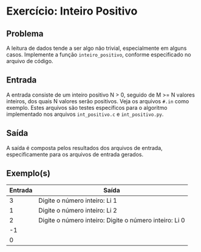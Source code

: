 Exercício: Inteiro Positivo
===========================


Problema
--------

A leitura de dados tende a ser algo não trivial, especialmente em alguns casos. Implemente a função `inteiro_positivo`, conforme especificado no arquivo de código.


Entrada
-------

A entrada consiste de um inteiro positivo N > 0, seguido de M >= N valores inteiros, dos quais N valores serão positivos. Veja os arquivos `#.in` como exemplo. Estes arquivos são testes específicos para o algoritmo implementado nos arquivos `int_positivo.c` e `int_positivo.py`.

Saída
-----

A saída é composta pelos resultados dos arquivos de entrada, especificamente para os arquivos de entrada gerados.


Exemplo(s)
----------

| Entrada | Saída                                                  |
|---------|--------------------------------------------------------|
| 3	      | Digite o número inteiro: Li 1                          |
| 1	      | Digite o número inteiro: Li 2                          |
| 2	      | Digite o número inteiro: Digite o número inteiro: Li 0 |
| -1      |                                                        |
| 0       |                                                        |
